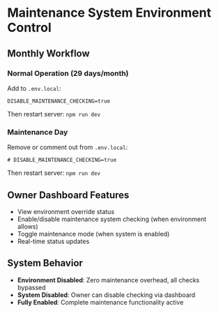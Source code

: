 # Maintenance System Environment Control

## Monthly Workflow

### Normal Operation (29 days/month)
Add to `.env.local`:
```
DISABLE_MAINTENANCE_CHECKING=true
```
Then restart server: `npm run dev`

### Maintenance Day
Remove or comment out from `.env.local`:
```
# DISABLE_MAINTENANCE_CHECKING=true
```
Then restart server: `npm run dev`

## Owner Dashboard Features
- View environment override status
- Enable/disable maintenance system checking (when environment allows)
- Toggle maintenance mode (when system is enabled)
- Real-time status updates

## System Behavior
- **Environment Disabled**: Zero maintenance overhead, all checks bypassed
- **System Disabled**: Owner can disable checking via dashboard
- **Fully Enabled**: Complete maintenance functionality active
